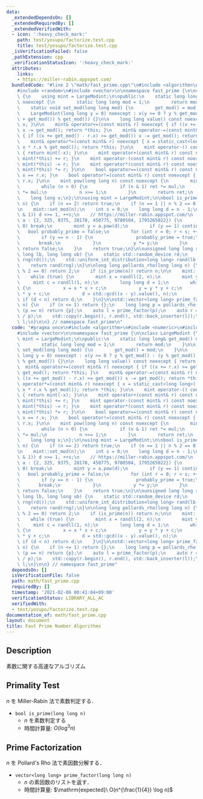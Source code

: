 ```yaml
---
data:
  _extendedDependsOn: []
  _extendedRequiredBy: []
  _extendedVerifiedWith:
  - icon: ':heavy_check_mark:'
    path: test/yosupo/factorize.test.cpp
    title: test/yosupo/factorize.test.cpp
  _isVerificationFailed: false
  _pathExtension: cpp
  _verificationStatusIcon: ':heavy_check_mark:'
  attributes:
    links:
    - https://miller-rabin.appspot.com/
  bundledCode: "#line 2 \"math/fast_prime.cpp\"\n#include <algorithm>\n#include <numeric>\n\
    #include <random>\n#include <vector>\n\nnamespace fast_prime {\n\nclass LargeModint\
    \ {\n    using mint = LargeModint;\n\npublic:\n    static long long& get_mod()\
    \ noexcept {\n        static long long mod = 1;\n        return mod;\n    }\n\n\
    \    static void set_mod(long long mod) {\n        get_mod() = mod;\n    }\n\n\
    \    LargeModint(long long y = 0) noexcept : x(y >= 0 ? y % get_mod() : (y % get_mod()\
    \ + get_mod()) % get_mod()) {}\n\n    long long value() const noexcept { return\
    \ x; }\n\n    mint& operator+=(const mint& r) noexcept { if ((x += r.x) >= get_mod())\
    \ x -= get_mod(); return *this; }\n    mint& operator-=(const mint& r) noexcept\
    \ { if ((x += get_mod() - r.x) >= get_mod()) x -= get_mod(); return *this; }\n\
    \    mint& operator*=(const mint& r) noexcept { x = static_cast<long long>((__int128_t)\
    \ x * r.x % get_mod()); return *this; }\n\n    mint operator-() const noexcept\
    \ { return mint(-x); }\n\n    mint operator+(const mint& r) const noexcept { return\
    \ mint(*this) += r; }\n    mint operator-(const mint& r) const noexcept { return\
    \ mint(*this) -= r; }\n    mint operator*(const mint& r) const noexcept { return\
    \ mint(*this) *= r; }\n\n    bool operator==(const mint& r) const noexcept { return\
    \ x == r.x; }\n    bool operator!=(const mint& r) const noexcept { return x !=\
    \ r.x; }\n\n    mint pow(long long n) const noexcept {\n        mint ret(1), mul(x);\n\
    \        while (n > 0) {\n            if (n & 1) ret *= mul;\n            mul\
    \ *= mul;\n            n >>= 1;\n        }\n        return ret;\n    }\n\nprivate:\n\
    \    long long x;\n};\n\nusing mint = LargeModint;\n\nbool is_prime(long long\
    \ n) {\n    if (n == 2) return true;\n    if (n == 1 || n % 2 == 0) return false;\n\
    \n    mint::set_mod(n);\n    int s = 0;\n    long long d = n - 1;\n    while (!(d\
    \ & 1)) d >>= 1, ++s;\n    // https://miller-rabin.appspot.com/\n    for (mint\
    \ a : {2, 325, 9375, 28178, 450775, 9780504, 1795265022}) {\n        if (a ==\
    \ 0) break;\n        mint y = a.pow(d);\n        if (y == 1) continue;\n     \
    \   bool probably_prime = false;\n        for (int r = 0; r < s; ++r) {\n    \
    \        if (y == n - 1) {\n                probably_prime = true;\n         \
    \       break;\n            }\n            y *= y;\n        }\n        if (!probably_prime)\
    \ return false;\n    }\n    return true;\n}\n\nunsigned long long randll(long\
    \ long lb, long long ub) {\n    static std::random_device rd;\n    static std::mt19937_64\
    \ rng(rd());\n    std::uniform_int_distribution<long long> rand(lb, ub - 1);\n\
    \    return rand(rng);\n}\n\nlong long pollards_rho(long long n) {\n    if (n\
    \ % 2 == 0) return 2;\n    if (is_prime(n)) return n;\n\n    mint::set_mod(n);\n\
    \    while (true) {\n        mint x = randll(2, n);\n        mint y = x;\n   \
    \     mint c = randll(1, n);\n        long long d = 1;\n        while (d == 1)\
    \ {\n            x = x * x + c;\n            y = y * y + c;\n            y = y\
    \ * y + c;\n            d = std::gcd((x - y).value(), n);\n        }\n       \
    \ if (d < n) return d;\n    }\n}\n\nstd::vector<long long> prime_factor(long long\
    \ n) {\n    if (n <= 1) return {};\n    long long p = pollards_rho(n);\n    if\
    \ (p == n) return {p};\n    auto l = prime_factor(p);\n    auto r = prime_factor(n\
    \ / p);\n    std::copy(r.begin(), r.end(), std::back_inserter(l));\n    return\
    \ l;\n}\n\n} // namespace fast_prime\n"
  code: "#pragma once\n#include <algorithm>\n#include <numeric>\n#include <random>\n\
    #include <vector>\n\nnamespace fast_prime {\n\nclass LargeModint {\n    using\
    \ mint = LargeModint;\n\npublic:\n    static long long& get_mod() noexcept {\n\
    \        static long long mod = 1;\n        return mod;\n    }\n\n    static void\
    \ set_mod(long long mod) {\n        get_mod() = mod;\n    }\n\n    LargeModint(long\
    \ long y = 0) noexcept : x(y >= 0 ? y % get_mod() : (y % get_mod() + get_mod())\
    \ % get_mod()) {}\n\n    long long value() const noexcept { return x; }\n\n  \
    \  mint& operator+=(const mint& r) noexcept { if ((x += r.x) >= get_mod()) x -=\
    \ get_mod(); return *this; }\n    mint& operator-=(const mint& r) noexcept { if\
    \ ((x += get_mod() - r.x) >= get_mod()) x -= get_mod(); return *this; }\n    mint&\
    \ operator*=(const mint& r) noexcept { x = static_cast<long long>((__int128_t)\
    \ x * r.x % get_mod()); return *this; }\n\n    mint operator-() const noexcept\
    \ { return mint(-x); }\n\n    mint operator+(const mint& r) const noexcept { return\
    \ mint(*this) += r; }\n    mint operator-(const mint& r) const noexcept { return\
    \ mint(*this) -= r; }\n    mint operator*(const mint& r) const noexcept { return\
    \ mint(*this) *= r; }\n\n    bool operator==(const mint& r) const noexcept { return\
    \ x == r.x; }\n    bool operator!=(const mint& r) const noexcept { return x !=\
    \ r.x; }\n\n    mint pow(long long n) const noexcept {\n        mint ret(1), mul(x);\n\
    \        while (n > 0) {\n            if (n & 1) ret *= mul;\n            mul\
    \ *= mul;\n            n >>= 1;\n        }\n        return ret;\n    }\n\nprivate:\n\
    \    long long x;\n};\n\nusing mint = LargeModint;\n\nbool is_prime(long long\
    \ n) {\n    if (n == 2) return true;\n    if (n == 1 || n % 2 == 0) return false;\n\
    \n    mint::set_mod(n);\n    int s = 0;\n    long long d = n - 1;\n    while (!(d\
    \ & 1)) d >>= 1, ++s;\n    // https://miller-rabin.appspot.com/\n    for (mint\
    \ a : {2, 325, 9375, 28178, 450775, 9780504, 1795265022}) {\n        if (a ==\
    \ 0) break;\n        mint y = a.pow(d);\n        if (y == 1) continue;\n     \
    \   bool probably_prime = false;\n        for (int r = 0; r < s; ++r) {\n    \
    \        if (y == n - 1) {\n                probably_prime = true;\n         \
    \       break;\n            }\n            y *= y;\n        }\n        if (!probably_prime)\
    \ return false;\n    }\n    return true;\n}\n\nunsigned long long randll(long\
    \ long lb, long long ub) {\n    static std::random_device rd;\n    static std::mt19937_64\
    \ rng(rd());\n    std::uniform_int_distribution<long long> rand(lb, ub - 1);\n\
    \    return rand(rng);\n}\n\nlong long pollards_rho(long long n) {\n    if (n\
    \ % 2 == 0) return 2;\n    if (is_prime(n)) return n;\n\n    mint::set_mod(n);\n\
    \    while (true) {\n        mint x = randll(2, n);\n        mint y = x;\n   \
    \     mint c = randll(1, n);\n        long long d = 1;\n        while (d == 1)\
    \ {\n            x = x * x + c;\n            y = y * y + c;\n            y = y\
    \ * y + c;\n            d = std::gcd((x - y).value(), n);\n        }\n       \
    \ if (d < n) return d;\n    }\n}\n\nstd::vector<long long> prime_factor(long long\
    \ n) {\n    if (n <= 1) return {};\n    long long p = pollards_rho(n);\n    if\
    \ (p == n) return {p};\n    auto l = prime_factor(p);\n    auto r = prime_factor(n\
    \ / p);\n    std::copy(r.begin(), r.end(), std::back_inserter(l));\n    return\
    \ l;\n}\n\n} // namespace fast_prime"
  dependsOn: []
  isVerificationFile: false
  path: math/fast_prime.cpp
  requiredBy: []
  timestamp: '2021-02-06 00:41:04+09:00'
  verificationStatus: LIBRARY_ALL_AC
  verifiedWith:
  - test/yosupo/factorize.test.cpp
documentation_of: math/fast_prime.cpp
layout: document
title: Fast Prime Number Algorithms
---
```


## Description

素数に関する高速なアルゴリズム

## Primality Test

$n$ を Miller-Rabin 法で素数判定する．

- `bool is_prime(long long n)`
    - $n$ を素数判定する
    - 時間計算量: $O(\log^3 n)$

## Prime Factorization

$n$ を Pollard's Rho 法で素因数分解する．

- `vector<long long> prime_factor(long long n)`
    - $n$ の素因数のリストを返す．
    - 時間計算量: $\mathrm{expected}\ O(n^{\frac{1}{4}} \log n)$